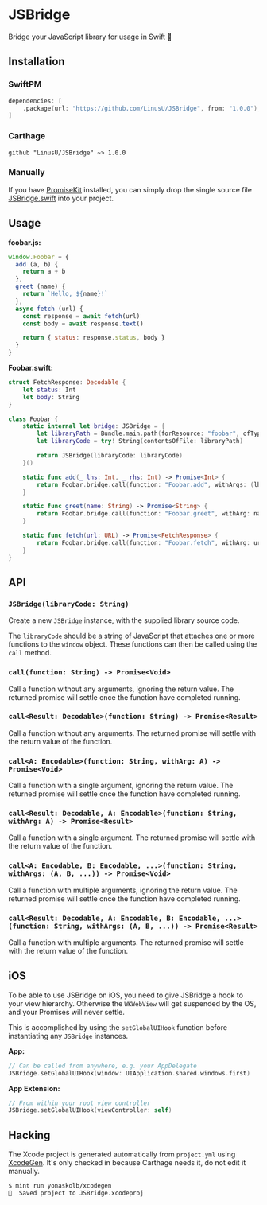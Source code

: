 # JSBridge

Bridge your JavaScript library for usage in Swift 🚀

## Installation

### SwiftPM

```swift
dependencies: [
    .package(url: "https://github.com/LinusU/JSBridge", from: "1.0.0"),
]
```

### Carthage

```text
github "LinusU/JSBridge" ~> 1.0.0
```

### Manually

If you have [PromiseKit](https://github.com/mxcl/PromiseKit) installed, you can simply drop the single source file [JSBridge.swift](Sources/JSBridge.swift) into your project.

## Usage

**foobar.js:**

```js
window.Foobar = {
  add (a, b) {
    return a + b
  },
  greet (name) {
    return `Hello, ${name}!`
  },
  async fetch (url) {
    const response = await fetch(url)
    const body = await response.text()

    return { status: response.status, body }
  }
}
```

**Foobar.swift:**

```swift
struct FetchResponse: Decodable {
    let status: Int
    let body: String
}

class Foobar {
    static internal let bridge: JSBridge = {
        let libraryPath = Bundle.main.path(forResource: "foobar", ofType: "js")!
        let libraryCode = try! String(contentsOfFile: libraryPath)

        return JSBridge(libraryCode: libraryCode)
    }()

    static func add(_ lhs: Int, _ rhs: Int) -> Promise<Int> {
        return Foobar.bridge.call(function: "Foobar.add", withArgs: (lhs, rhs)) as Promise<Int>
    }

    static func greet(name: String) -> Promise<String> {
        return Foobar.bridge.call(function: "Foobar.greet", withArg: name) as Promise<String>
    }

    static func fetch(url: URL) -> Promise<FetchResponse> {
        return Foobar.bridge.call(function: "Foobar.fetch", withArg: url) as Promise<FetchResponse>
    }
}
```

## API

### `JSBridge(libraryCode: String)`

Create a new `JSBridge` instance, with the supplied library source code.

The `libraryCode` should be a string of JavaScript that attaches one or more functions to the `window` object. These functions can then be called using the `call` method.

### `call(function: String) -> Promise<Void>`

Call a function without any arguments, ignoring the return value. The returned promise will settle once the function have completed running.

### `call<Result: Decodable>(function: String) -> Promise<Result>`

Call a function without any arguments. The returned promise will settle with the return value of the function.

### `call<A: Encodable>(function: String, withArg: A) -> Promise<Void>`

Call a function with a single argument, ignoring the return value. The returned promise will settle once the function have completed running.

### `call<Result: Decodable, A: Encodable>(function: String, withArg: A) -> Promise<Result>`

Call a function with a single argument. The returned promise will settle with the return value of the function.

### `call<A: Encodable, B: Encodable, ...>(function: String, withArgs: (A, B, ...)) -> Promise<Void>`

Call a function with multiple arguments, ignoring the return value. The returned promise will settle once the function have completed running.

### `call<Result: Decodable, A: Encodable, B: Encodable, ...>(function: String, withArgs: (A, B, ...)) -> Promise<Result>`

Call a function with multiple arguments. The returned promise will settle with the return value of the function.

## iOS

To be able to use JSBridge on iOS, you need to give JSBridge a hook to your view hierarchy. Otherwise the `WKWebView` will get suspended by the OS, and your Promises will never settle.

This is accomplished by using the `setGlobalUIHook` function before instantiating any `JSBridge` instances.

**App:**

```swift
// Can be called from anywhere, e.g. your AppDelegate
JSBridge.setGlobalUIHook(window: UIApplication.shared.windows.first)
```

**App Extension:**

```swift
// From within your root view controller
JSBridge.setGlobalUIHook(viewController: self)
```

## Hacking

The Xcode project is generated automatically from `project.yml` using [XcodeGen](https://github.com/yonaskolb/XcodeGen). It's only checked in because Carthage needs it, do not edit it manually.

```sh
$ mint run yonaskolb/xcodegen
💾  Saved project to JSBridge.xcodeproj
```

